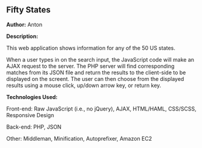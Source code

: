 Fifty States
--------------


**Author:** Anton

**Description:**

This web application shows information for any of the 50 US states.

When a user types in on the search input, the JavaScript
code will make an AJAX request to the server.  The PHP server will find 
corresponding matches from its JSON file and return the results to the 
client-side to be displayed on the screent.  The user can then choose from the
displayed results using a mouse click, up/down arrow key, or return key.


**Technologies Used:**


Front-end: 
Raw JavaScript (i.e., no jQuery), AJAX, HTML/HAML, CSS/SCSS, Responsive Design

Back-end: 
PHP, JSON

Other:
Middleman, Minification, Autoprefixer, Amazon EC2

